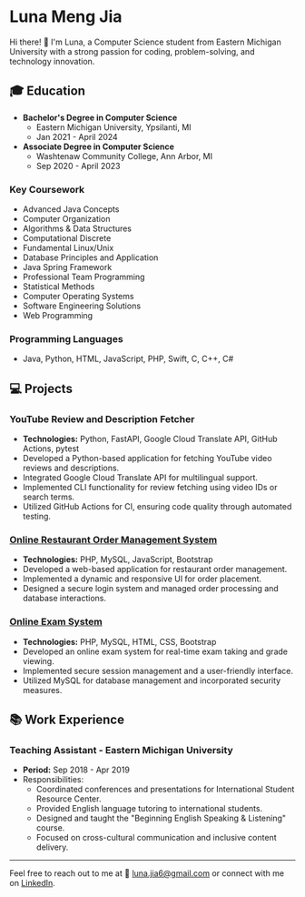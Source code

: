 # Luna Meng Jia

Hi there! 👋 I'm Luna, a Computer Science student from Eastern Michigan University with a strong passion for coding, problem-solving, and technology innovation.

## 🎓 Education
- **Bachelor's Degree in Computer Science**
  - Eastern Michigan University, Ypsilanti, MI
  - Jan 2021 - April 2024
- **Associate Degree in Computer Science**
  - Washtenaw Community College, Ann Arbor, MI
  - Sep 2020 - April 2023

### Key Coursework
- Advanced Java Concepts
- Computer Organization
- Algorithms & Data Structures
- Computational Discrete
- Fundamental Linux/Unix
- Database Principles and Application
- Java Spring Framework
- Professional Team Programming
- Statistical Methods
- Computer Operating Systems
- Software Engineering Solutions
- Web Programming

### Programming Languages
- Java, Python, HTML, JavaScript, PHP, Swift, C, C++, C#

## 💻 Projects

### YouTube Review and Description Fetcher
- **Technologies:** Python, FastAPI, Google Cloud Translate API, GitHub Actions, pytest
- Developed a Python-based application for fetching YouTube video reviews and descriptions.
- Integrated Google Cloud Translate API for multilingual support.
- Implemented CLI functionality for review fetching using video IDs or search terms.
- Utilized GitHub Actions for CI, ensuring code quality through automated testing.

### [Online Restaurant Order Management System](https://github.com/Luna-Jia/sql-hw4/tree/main/q1)
- **Technologies:** PHP, MySQL, JavaScript, Bootstrap
- Developed a web-based application for restaurant order management.
- Implemented a dynamic and responsive UI for order placement.
- Designed a secure login system and managed order processing and database interactions.

### [Online Exam System](https://github.com/Luna-Jia/sql-hw4/tree/main/q3)
- **Technologies:** PHP, MySQL, HTML, CSS, Bootstrap
- Developed an online exam system for real-time exam taking and grade viewing.
- Implemented secure session management and a user-friendly interface.
- Utilized MySQL for database management and incorporated security measures.

## 📚 Work Experience

### Teaching Assistant - Eastern Michigan University
- **Period:** Sep 2018 - Apr 2019
- Responsibilities:
  - Coordinated conferences and presentations for International Student Resource Center. 
  - Provided English language tutoring to international students.
  - Designed and taught the "Beginning English Speaking & Listening" course.
  - Focused on cross-cultural communication and inclusive content delivery.

---

Feel free to reach out to me at 📧 [luna.jia6@gmail.com](mailto:luna.jia6@gmail.com) or connect with me on [LinkedIn](www.linkedin.com/in/luna-jia).

